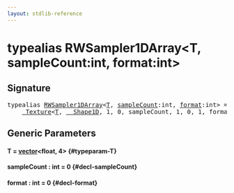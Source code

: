 ```yaml
---
layout: stdlib-reference
---
```


# typealias RWSampler1DArray\<T, sampleCount:int, format:int\>

## Signature

<pre>
<span class='code_keyword'>typealias</span> <a href="/stdlib-reference/types/RWSampler1DArray" class="code_type">RWSampler1DArray</a>&lt;<a href="/stdlib-reference/types/RWSampler1DArray#typeparam-T" class="code_type">T</a>, <a href="/stdlib-reference/types/RWSampler1DArray#decl-sampleCount" class="code_var">sampleCount</a>:int, <a href="/stdlib-reference/types/RWSampler1DArray#decl-format" class="code_var">format</a>:int&gt; = 
    <a href="/stdlib-reference/types/Texture/index" class="code_type">_Texture</a>&lt;<a href="/stdlib-reference/types/Texture/index#typeparam-T" class="code_type">T</a>, <a href="/stdlib-reference/types/Shape1D/index" class="code_type">__Shape1D</a>, 1, 0, sampleCount, 1, 0, 1, format&gt;;
</pre>

## Generic Parameters

#### T  = [vector](/stdlib-reference/types/vector/index)\<float, 4\> {#typeparam-T}
#### sampleCount  : int = 0 {#decl-sampleCount}
#### format  : int = 0 {#decl-format}

